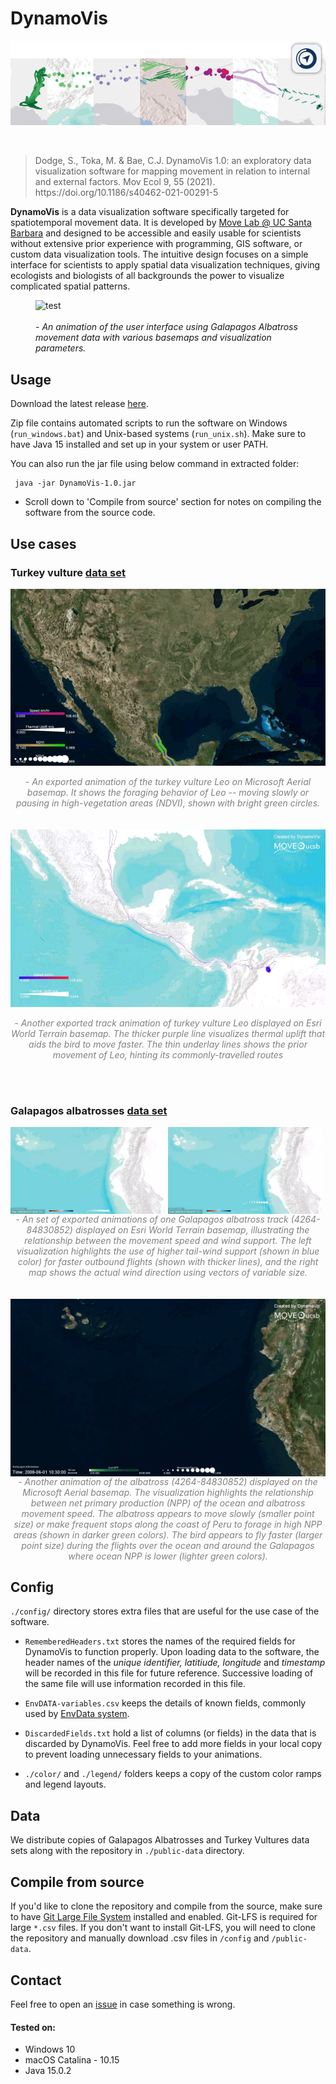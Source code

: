 # DynamoVis

<!-- <img src="repo-resources/banner.png"
     alt="Collage of visualizations of Sarkis turkey vulture"
     /> -->
<span class="img_container center" style="display: block;">
    <img alt="test" src="repo-resources/banner.png" style="display:block; margin-left: auto; margin-right: auto;" title="caption" /></br>
<!--     <span class="img_caption" style="color:gray; display: block; text-align: left;">A collage of seven visualizations of turkey vulture Sarkis with various types and representations. Software icon for macOS is on the upper-right. </span> -->
<br>
</span>

<blockquote cite="https://www.huxley.net/bnw/four.html">
   <p>Dodge, S., Toka, M. & Bae, C.J. DynamoVis 1.0: an exploratory data visualization software for mapping movement in relation to internal and external factors. Mov Ecol 9, 55 (2021). https://doi.org/10.1186/s40462-021-00291-5</p>
</blockquote>

**DynamoVis** is a data visualization software specifically targeted for spatiotemporal movement data. It is developed by [Move Lab @ UC Santa Barbara](https://move.geog.ucsb.edu/) and designed to be accessible and easily usable for scientists without extensive prior experience with programming, GIS software, or custom data visualization tools. The intuitive design focuses on a simple interface for scientists to apply spatial data visualization techniques, giving ecologists and biologists of all backgrounds the power to visualize complicated spatial patterns.

<figure>
     <span class="img_container center" style="display: block;">
         <img alt="test" src="repo-resources/animation.gif" style="display:block; margin-left: auto; margin-right: auto;" title="caption" /></br>
     <!--     <span class="img_caption" style="color: gray; display: block; text-align: left;"></span> -->
     </span>
     <figcaption>- <i>An animation of the user interface using Galapagos Albatross movement data with various basemaps and visualization parameters.</i></figcaption>
</figure>

## Usage
Download the latest release [here](https://github.com/move-ucsb/DynamoVis/releases). 

Zip file contains automated scripts to run the software on Windows (`run_windows.bat`) and Unix-based systems (`run_unix.sh`). Make sure to have Java 15 installed and set up in your system or user PATH. 

You can also run the jar file using below command in extracted folder:
 
```shell
 java -jar DynamoVis-1.0.jar
```

- Scroll down to 'Compile from source' section for notes on compiling the software from the source code. 

## Use cases
### Turkey vulture [data set](https://doi.org/10.5441/001/1.46ft1k05)
<span class="img_container center" style="display: block;">
    <img alt="test" src="repo-resources/case-study2.gif" style="display:block; margin-left: auto; margin-right: auto;" title="caption" /></br>
    <span class="img_caption" style="color:gray; display: block; text-align: center;">- <i>An exported animation of the turkey vulture Leo on Microsoft Aerial basemap. It shows the foraging behavior of Leo -- moving slowly or pausing in high-vegetation areas (NDVI), shown with bright green circles.</i></span>
</span>
<br></br> 
<span class="img_container center" style="display: block;">
    <img alt="test" src="repo-resources/case-study1.gif" style="display:block; margin-left: auto; margin-right: auto;" title="caption" /></br>
    <span class="img_caption" style="color:gray; display: block; text-align: center;">- <i>Another exported track animation of turkey vulture Leo displayed on Esri World Terrain basemap. The thicker purple line visualizes thermal uplift that aids the bird to move faster. The thin underlay lines shows the prior movement of Leo, hinting its commonly-travelled routes</i></span>
</span>

<br></br> 

### Galapagos albatrosses [data set](https://doi.org/10.5441/001/1.3hp3s250) 
<span class="img_container center" style="display: block;">
    <div style="display: block;">
        <div style="float: left; width: 49%; padding-right: 5px;">
            <img alt="test" src="repo-resources/lines.gif" style="display:block; margin-left: auto; margin-right: auto;" title="caption" />
        </div>
        <div style="float: left; width: 49%;">
            <img alt="test" src="repo-resources/vec.gif" style="display:block; margin-left: auto; margin-right: auto;" title="caption" />
        </div>
    </div>
    </br>
    <span class="img_caption" style="color:gray; display: block; text-align: center;">- <i>An set of exported animations of one Galapagos albatross track (4264-84830852) displayed on Esri World Terrain basemap, illustrating the relationship between the movement speed and wind support. The left visualization highlights the use of higher tail-wind support (shown in blue color) for faster outbound flights (shown with thicker lines), and the right map shows the actual wind direction using vectors of variable size.</i></span>
</span>
<br></br> 
<span class="img_container center" style="display: block;">
    <img alt="test" src="repo-resources/npp.gif" style="display:block; margin-left: auto; margin-right: auto;" title="caption"/>
    <span class="img_caption" style="color:gray; display: block; text-align: center;">- <i>Another animation of the albatross (4264-84830852) displayed on the Microsoft Aerial basemap. The visualization highlights the relationship between net primary production (NPP) of the ocean and albatross movement speed. The albatross appears to move slowly (smaller point size) or make frequent stops along the coast of Peru to forage in high NPP areas (shown in darker green colors). The bird appears to fly faster (larger point size) during the flights over the ocean and around the Galapagos where ocean NPP is lower (lighter green colors).</i>
    </span>
</span>

## Config
`./config/` directory stores extra files that are useful for the use case of the software. 

- `RememberedHeaders.txt` stores the names of the required fields for DynamoVis to function properly. Upon loading data to the software, the header names of the *unique identifier, latitiude, longitude* and *timestamp* will be recorded in this file for future reference. Successive loading of the same file will use information recorded in this file. 

- `EnvDATA-variables.csv` keeps the details of known fields, commonly used by [EnvData system](https://www.movebank.org/cms/movebank-content/env-data). 

- `DiscardedFields.txt` hold a list of columns (or fields) in the data that is discarded by DynamoVis. Feel free to add more fields in your local copy to prevent loading unnecessary fields to your animations. 

- `./color/` and `./legend/` folders keeps a copy of the custom color ramps and legend layouts.

## Data
We distribute copies of Galapagos Albatrosses and Turkey Vultures data sets along with the repository in `./public-data` directory.

## Compile from source
If you'd like to clone the repository and compile from the source, make sure to have [Git Large File System](https://git-lfs.github.com/) installed and enabled. Git-LFS is required for large `*.csv` files. If you don't want to install Git-LFS, you will need to clone the repository and manually download .csv files in `/config` and `/public-data`.

## Contact
Feel free to open an [issue](https://github.com/move-ucsb/DynamoVis/issues) in case something is wrong.

#### Tested on:
- Windows 10
- macOS Catalina - 10.15
- Java 15.0.2
